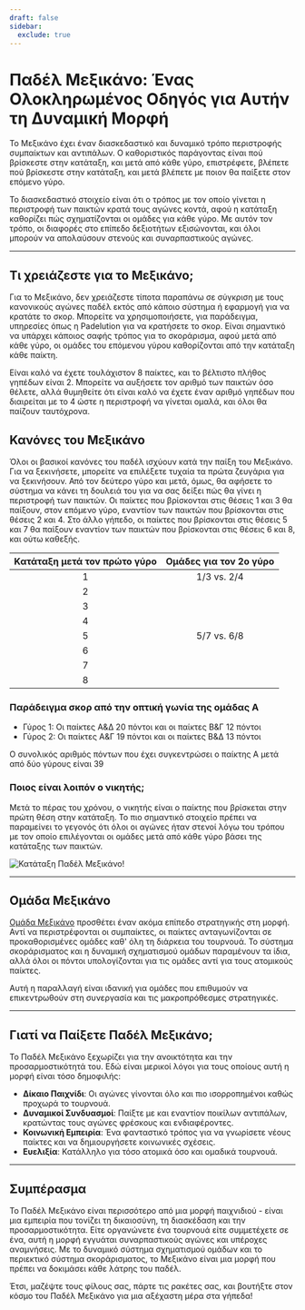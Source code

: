 ```yaml
---
draft: false
sidebar:
  exclude: true
---
```


# Παδέλ Μεξικάνο: Ένας Ολοκληρωμένος Οδηγός για Αυτήν τη Δυναμική Μορφή

Το Μεξικάνο έχει έναν διασκεδαστικό και δυναμικό τρόπο περιστροφής συμπαίκτων και αντιπάλων. Ο καθοριστικός παράγοντας είναι πού βρίσκεστε στην κατάταξη, και μετά από κάθε γύρο, επιστρέφετε, βλέπετε πού βρίσκεστε στην κατάταξη, και μετά βλέπετε με ποιον θα παίξετε στον επόμενο γύρο.

Το διασκεδαστικό στοιχείο είναι ότι ο τρόπος με τον οποίο γίνεται η περιστροφή των παικτών κρατά τους αγώνες κοντά, αφού η κατάταξη καθορίζει πώς σχηματίζονται οι ομάδες για κάθε γύρο. Με αυτόν τον τρόπο, οι διαφορές στο επίπεδο δεξιοτήτων εξισώνονται, και όλοι μπορούν να απολαύσουν στενούς και συναρπαστικούς αγώνες.

---

## Τι χρειάζεστε για το Μεξικάνο;

Για το Μεξικάνο, δεν χρειάζεστε τίποτα παραπάνω σε σύγκριση με τους κανονικούς αγώνες παδέλ εκτός από κάποιο σύστημα ή εφαρμογή για να κρατάτε το σκορ. Μπορείτε να χρησιμοποιήσετε, για παράδειγμα, υπηρεσίες όπως η Padelution για να κρατήσετε το σκορ. Είναι σημαντικό να υπάρχει κάποιος σαφής τρόπος για το σκοράρισμα, αφού μετά από κάθε γύρο, οι ομάδες του επόμενου γύρου καθορίζονται από την κατάταξη κάθε παίκτη.

Είναι καλό να έχετε τουλάχιστον 8 παίκτες, και το βέλτιστο πλήθος γηπέδων είναι 2. Μπορείτε να αυξήσετε τον αριθμό των παικτών όσο θέλετε, αλλά θυμηθείτε ότι είναι καλό να έχετε έναν αριθμό γηπέδων που διαιρείται με το 4 ώστε η περιστροφή να γίνεται ομαλά, και όλοι θα παίζουν ταυτόχρονα.

## Κανόνες του Μεξικάνο
Όλοι οι βασικοί κανόνες του παδέλ ισχύουν κατά την παίξη του Μεξικάνο. Για να ξεκινήσετε, μπορείτε να επιλέξετε τυχαία τα πρώτα ζευγάρια για να ξεκινήσουν. Από τον δεύτερο γύρο και μετά, όμως, θα αφήσετε το σύστημα να κάνει τη δουλειά του για να σας δείξει πώς θα γίνει η περιστροφή των παικτών. Οι παίκτες που βρίσκονται στις θέσεις 1 και 3 θα παίξουν, στον επόμενο γύρο, εναντίον των παικτών που βρίσκονται στις θέσεις 2 και 4. Στο άλλο γήπεδο, οι παίκτες που βρίσκονται στις θέσεις 5 και 7 θα παίξουν εναντίον των παικτών που βρίσκονται στις θέσεις 6 και 8, και ούτω καθεξής.

| Κατάταξη μετά τον πρώτο γύρο | Ομάδες για τον 2ο γύρο |
|:---------------------------:|:-------------------:|
|              1              |     1/3 vs. 2/4     |
|              2              |                     |
|              3              |                     |
|              4              |                     |
|              5              |     5/7 vs. 6/8     |
|              6              |                     |
|              7              |                     |
|              8              |                     |


### Παράδειγμα σκορ από την οπτική γωνία της ομάδας Α
- Γύρος 1: Οι παίκτες Α&Δ 20 πόντοι και οι παίκτες Β&Γ 12 πόντοι
- Γύρος 2: Οι παίκτες Α&Γ 19 πόντοι και οι παίκτες Β&Δ 13 πόντοι

Ο συνολικός αριθμός πόντων που έχει συγκεντρώσει ο παίκτης Α μετά από δύο γύρους είναι 39

### Ποιος είναι λοιπόν ο νικητής;
Μετά το πέρας του χρόνου, ο νικητής είναι ο παίκτης που βρίσκεται στην πρώτη θέση στην κατάταξη. Το πιο σημαντικό στοιχείο πρέπει να παραμείνει το γεγονός ότι όλοι οι αγώνες ήταν στενοί λόγω του τρόπου με τον οποίο επιλέγονται οι ομάδες μετά από κάθε γύρο βάσει της κατάταξης των παικτών.

![Κατάταξη Παδέλ Μεξικάνο!](/el/images/padel-mexicano.png "Κατάταξη Παδέλ Μεξικάνο")

---

## Ομάδα Μεξικάνο

[Ομάδα Μεξικάνο](/el/team-mexicano) προσθέτει έναν ακόμα επίπεδο στρατηγικής στη μορφή. Αντί να περιστρέφονται οι συμπαίκτες, οι παίκτες ανταγωνίζονται σε προκαθορισμένες ομάδες καθ' όλη τη διάρκεια του τουρνουά. Το σύστημα σκοράρισματος και η δυναμική σχηματισμού ομάδων παραμένουν τα ίδια, αλλά όλοι οι πόντοι υπολογίζονται για τις ομάδες αντί για τους ατομικούς παίκτες.

Αυτή η παραλλαγή είναι ιδανική για ομάδες που επιθυμούν να επικεντρωθούν στη συνεργασία και τις μακροπρόθεσμες στρατηγικές.

---

## Γιατί να Παίξετε Παδέλ Μεξικάνο;

Το Παδέλ Μεξικάνο ξεχωρίζει για την ανοικτότητα και την προσαρμοστικότητά του. Εδώ είναι μερικοί λόγοι για τους οποίους αυτή η μορφή είναι τόσο δημοφιλής:
- **Δίκαιο Παιχνίδι**: Οι αγώνες γίνονται όλο και πιο ισορροπημένοι καθώς προχωρά το τουρνουά.
- **Δυναμικοί Συνδυασμοί**: Παίξτε με και εναντίον ποικίλων αντιπάλων, κρατώντας τους αγώνες φρέσκους και ενδιαφέροντες.
- **Κοινωνική Εμπειρία**: Ένα φανταστικό τρόπος για να γνωρίσετε νέους παίκτες και να δημιουργήσετε κοινωνικές σχέσεις.
- **Ευελιξία**: Κατάλληλο για τόσο ατομικά όσο και ομαδικά τουρνουά.

---

## Συμπέρασμα

Το Παδέλ Μεξικάνο είναι περισσότερο από μια μορφή παιχνιδιού - είναι μια εμπειρία που τονίζει τη δικαιοσύνη, τη διασκέδαση και την προσαρμοστικότητα. Είτε οργανώνετε ένα τουρνουά είτε συμμετέχετε σε ένα, αυτή η μορφή εγγυάται συναρπαστικούς αγώνες και υπέροχες αναμνήσεις. Με το δυναμικό σύστημα σχηματισμού ομάδων και το περιεκτικό σύστημα σκοράρισματος, το Μεξικάνο είναι μια μορφή που πρέπει να δοκιμάσει κάθε λάτρης του παδέλ.

Έτσι, μαζέψτε τους φίλους σας, πάρτε τις ρακέτες σας, και βουτήξτε στον κόσμο του Παδέλ Μεξικάνο για μια αξέχαστη μέρα στα γήπεδα!